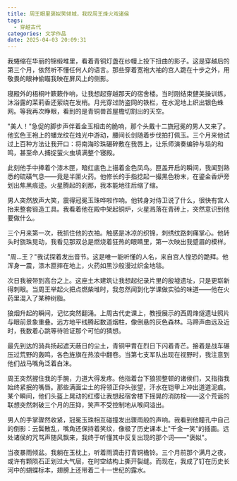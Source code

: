 ```yaml
---
title: 周王眼里褒姒笑倾城，我叹周王烽火戏诸侯
tags:
  - 穿越古代
categories: 文学作品
date: 2025-04-03 20:09:31
---
```


我蜷缩在华丽的锦缎堆里，看着青铜灯盏在纱幔上投下扭曲的影子。这是穿越后的第三个月，依然听不懂任何人的语言。那些穿着宽袍大袖的宫人跪在十步之外，用敬畏的眼神偷瞄我映在屏风上的侧影。

寝殿外的梧桐叶簌簌作响，让我想起穿越那天的宿舍楼。当时刚结束健美操训练，沐浴露的茉莉香还萦绕在发梢。月光穿过防盗网的铁栏，在水泥地上织出银色蛛网。等我再次睁眼，看到的是青铜兽首屋檐切割出的天空。

"美人！"急促的脚步声伴着金玉相击的脆响，那个头戴十二旒冠冕的男人又来了。他玄色王袍上的蟠龙纹在烛光中游动，腰间长剑随着步伐拍打佩玉。三个月来他试过上百种方法让我开口：将南海珍珠碾碎敷在我唇上，让乐师演奏编钟与埙的和鸣，甚至命人捕捉萤火虫填满整个寝殿。

此刻他手中捧着个漆木匣，暗红底色上描着金色凤鸟。匣盖开启的瞬间，我闻到熟悉的硫磺气息——竟是半匣火药。他修长的手指捻起一撮黑色粉末，在鎏金香炉旁划出焦黑痕迹。火星腾起的刹那，我本能地往后缩了缩。

男人突然放声大笑，震得冠冕玉珠哗啦作响。他转身对侍卫说了什么，很快有宫人抬来整套锻造工具。我看着他在殿中架起铜炉，火星溅落在青砖上，突然意识到他要做什么。

三个月来第一次，我抓住他的衣袖。触感是冰凉的织锦，刺绣纹路刺痛掌心。他转头时旒珠晃动，我看见那双总是燃烧着狂热的眼睛里，第一次映出我蹙眉的模样。

"周...王？"我试探着发出音节。这是唯一能听懂的人名，来自宫人惶恐的跪拜。他浑身一震，漆木匣摔在地上，火药如黑沙般漫过织金地毯。

次日我被带到高台之上。这座土木建筑让我想起纪录片里的殷墟遗址，只是更崭新得刺眼。当周王举起火把点燃柴堆时，我忽然闻到化学课做实验的味道——他在火药里混入了某种树脂。

狼烟升起的瞬间，记忆突然翻涌。上周古代史课上，教授展示的西周烽燧遗址照片与眼前景象重叠。远方地平线腾起数道烟柱，像倒悬的灰色森林。马蹄声由远及近时，我数着心跳等待验证那个可怕的猜想。

最先到达的骑兵扬起遮天蔽日的尘土，青铜甲胄在烈日下闪着青芒。接着是战车碾压过荒野的轰鸣，各色旌旗在热浪中翻卷。当第七支军队出现在视野时，我注意到他们战马嘴角泛着白沫。

周王突然握住我的手腕，力道大得发疼。他指着台下狼狈整顿的诸侯们，又指指我始终紧抿的嘴唇。那些满面尘土的将领正仰头张望，汗水在铠甲上冲出道道泥痕。某个瞬间，他们头盔上晃动的红缨让我想起宿舍楼下摇晃的消防栓——这个荒诞的联想突然刺破三个月的压抑，笑声不受控制地从喉间溢出。

男人的手掌骤然收紧，冠冕玉珠相互碰撞发出骤雨般的声响。我看到他瞳孔中自己的倒影：云鬓散乱，嘴角还保持着笑纹，像极了历史课本上"千金一笑"的插画。远处诸侯的咒骂声随风飘来，我终于听懂其中反复出现的那个词——"褒姒"。

当夜暴雨倾盆。我躺在玉枕上，听着雨滴击打青铜檐铃。三个月前那个满月之夜，或许有颗陨石正划过大气层，在时空结构上撕开裂缝。而现在，我成了钉在历史长河中的蝴蝶标本，翅膀上还带着二十一世纪的露水。